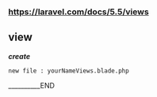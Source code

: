 ### https://laravel.com/docs/5.5/views
## view
___create___

    new file : yourNameViews.blade.php













    


__________END